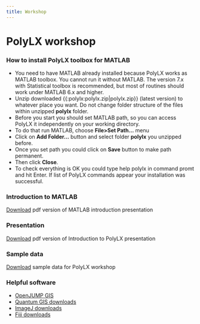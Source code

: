 ```yaml
---
title: Workshop
---
```


# PolyLX workshop
### How to install PolyLX toolbox for MATLAB
  * You need to have MATLAB already installed because PolyLX works as MATLAB toolbox. You cannot run it without MATLAB. The version 7.x with Statistical toolbox is recommended, but most of routines should work under MATLAB 6.x and higher.
  * Unzip downloaded {{:polylx:polylx.zip|polylx.zip}} (latest version) to whatever place you want.  Do not change folder structure of the files within unzipped **polylx** folder.
  * Before you start you should set MATLAB path, so you can access PolyLX it independently on your working directory.
  * To do that run MATLAB, choose **File>Set Path…** menu
  * Click on **Add Folder…** button and select folder **polylx** you unzipped before.
  * Once you set path you could click on **Save** button to make path permanent.
  * Then click **Close**. 
  * To check everything is OK you could type help polylx in command promt and hit Enter. If list of PolyLX commands appear your installation was successful.
### Introduction to MATLAB
[Download](matlab_intro.pdf)  pdf version of MATLAB introduction presentation
### Presentation
[Download](polylxpresentation.pdf) pdf version of Introduction to PolyLX presentation
### Sample data
[Download](polylxdata.zip) sample data for PolyLX workshop
### Helpful software
  * [OpenJUMP GIS](http://www.openjump.org)
  * [Quantum GIS downloads](http://www.qgis.org/wiki/Download)
  * [ImageJ downloads](http://rsbweb.nih.gov/ij/download.html)
  * [Fiji downloads](http://pacific.mpi-cbg.de/wiki/index.php/Downloads)